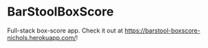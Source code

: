 # BarStoolBoxScore
Full-stack box-score app. 
Check it out at https://barstool-boxscore-nichols.herokuapp.com/!
